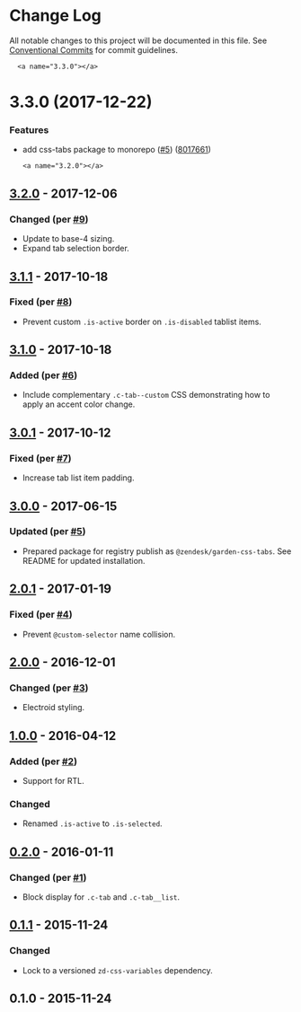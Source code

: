 # Change Log

All notable changes to this project will be documented in this file.
See [Conventional Commits](https://conventionalcommits.org) for commit guidelines.

      <a name="3.3.0"></a>
# 3.3.0 (2017-12-22)


### Features

* add css-tabs package to monorepo ([#5](https://github.com/zendeskgarden/css-components/issues/5)) ([8017661](https://github.com/zendeskgarden/css-components/commit/8017661))




      <a name="3.2.0"></a>
## [3.2.0] - 2017-12-06
### Changed (per [#9](https://github.com/zendeskgarden/css-tabs/pull/9))
- Update to base-4 sizing.
- Expand tab selection border.

## [3.1.1] - 2017-10-18
### Fixed (per [#8](https://github.com/zendeskgarden/css-tabs/pull/8))
- Prevent custom `.is-active` border on `.is-disabled` tablist items.

## [3.1.0] - 2017-10-18
### Added (per [#6](https://github.com/zendeskgarden/css-tabs/pull/6))
- Include complementary `.c-tab--custom` CSS demonstrating how to apply
an accent color change.

## [3.0.1] - 2017-10-12
### Fixed (per [#7](https://github.com/zendeskgarden/css-tabs/pull/7))
- Increase tab list item padding.

## [3.0.0] - 2017-06-15
### Updated (per [#5](https://github.com/zendeskgarden/css-tabs/pull/5))
- Prepared package for registry publish as `@zendesk/garden-css-tabs`.
See README for updated installation.

## [2.0.1] - 2017-01-19
### Fixed (per [#4](https://github.com/zendeskgarden/css-tabs/pull/4))
- Prevent `@custom-selector` name collision.

## [2.0.0] - 2016-12-01
### Changed (per [#3](https://github.com/zendeskgarden/css-tabs/pull/3))
- Electroid styling.

## [1.0.0] - 2016-04-12
### Added (per [#2](https://github.com/zendeskgarden/css-tabs/pull/2))
- Support for RTL.

### Changed
- Renamed `.is-active` to `.is-selected`.

## [0.2.0] - 2016-01-11
### Changed (per [#1](https://github.com/zendeskgarden/css-tabs/pull/1))
- Block display for `.c-tab` and `.c-tab__list`.

## [0.1.1] - 2015-11-24
### Changed
- Lock to a versioned `zd-css-variables` dependency.

## 0.1.0 - 2015-11-24

[3.2.0]: https://github.com/zendeskgarden/css-tabs/compare/v3.1.1...v3.2.0
[3.1.1]: https://github.com/zendeskgarden/css-tabs/compare/v3.1.0...v3.1.1
[3.1.0]: https://github.com/zendeskgarden/css-tabs/compare/v3.0.1...v3.1.0
[3.0.1]: https://github.com/zendeskgarden/css-tabs/compare/v3.0.0...v3.0.1
[3.0.0]: https://github.com/zendeskgarden/css-tabs/compare/2.0.1...v3.0.0
[2.0.1]: https://github.com/zendeskgarden/css-tabs/compare/2.0.0...2.0.1
[2.0.0]: https://github.com/zendeskgarden/css-tabs/compare/1.0.0...2.0.0
[1.0.0]: https://github.com/zendeskgarden/css-tabs/compare/0.2.0...1.0.0
[0.2.0]: https://github.com/zendeskgarden/css-tabs/compare/0.1.1...0.2.0
[0.1.1]: https://github.com/zendeskgarden/css-tabs/compare/0.1.0...0.1.1
